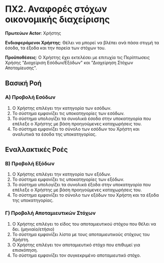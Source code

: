 <h1>ΠΧ2. Αναφορές στόχων οικονομικής διαχείρισης</h1>

**Πρωτεύων Actor**: Χρήστης

**Ενδιαφερόμενοι Χρήστης**: Θέλει να μπορεί να βλέπει ανά πάσα στιγμή τα έσοδα, τα έξοδα και την πορεία των στόχων του.

**Προϋποθέσεις**: Ο Χρήστης έχει εκτελέσει με επιτυχία τις Περίπτωσεις Χρήσης "Διαχείριση Εσόδων/Εξόδων" και "Διαχείρηση Στόχων Αποταμίευσης".

<h2>Βασική Ροή</h2>

### Α) Προβολή Εσόδων

1. Ο Xρήστης επιλέγει την κατηγορία των εσόδων.
2. Το σύστημα εμφανίζει τις υποκατηγορίες των εσόδων.
3. Το σύστημα υπολογίζει τα συνολικά έσοδα στην υποκατηγορία που επέλεξε ο Χρήστης με βάση προηγούμενες καταχωρήσεις του.
4. Το σύστημα εμφανίζει το σύνολο των εσόδων του Χρήστη και αναλυτικά τα έσοδα της υποκατηγορίας.

<h2>Εναλλακτικές Ροές</h2>

### Β) Προβολή Εξόδων

1. Ο Xρήστης επιλέγει την κατηγορία των εξόδων.
2. Το σύστημα εμφανίζει τις υποκατηγορίες των εξόδων.
3. Το σύστημα υπολογίζει τα συνολικά έξοδα στην υποκατηγορία που επέλεξε ο Χρήστης με βάση προηγούμενες καταχωρήσεις του.
4. Το σύστημα εμφανίζει το σύνολο των εξόδων του Χρήστη και τα έξοδα της υποκατηγορίας.

### Γ) Προβολή Αποταμιευτικών Στόχων

1. Ο Xρήστης επιλέγει το είδος του αποταμιευτικού στόχου που θέλει να δει. (μηνιαίο/ετήσιο)
2. Το σύστημα εμφανίζει λίστα με τους αποταμιευτικούς στόχους του Χρήστη.
3. Ο Χρήστης επιλέγει τον αποταμιευτικό στόχο που επιθυμεί για επισκόπηση.
4. Το σύστημα εμφανίζει τον συγκεκριμένο αποταμιευτικό στόχο.

